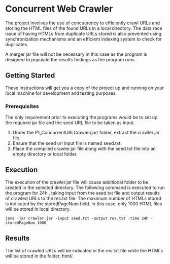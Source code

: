# Concurrent Web Crawler

The project involves the use of concuurency to efficiently crawl URLs and storing the HTML files of the found URLs in a local directory. The data race issue of having HTMLs from duplicate URLs stored is also prevented using synchronization mechanisms and an efficient indexing system to check for duplicates.

A merger jar file will not be necessary in this case as the program is designed to populate the results findings as the program runs.

## Getting Started

These instructions will get you a copy of the project up and running on your local machine for development and testing purposes.

### Prerequisites

The only requirement prior to executing the programs would be to set up the required jar file and the seed URL file to be taken as input.

1. Under the P1_ConcurrentURLCrawler/jar/ folder, extract the crawler.jar file.
2. Ensure that the seed url input file is named seed.txt.
3. Place the compiled crawler.jar file along with the seed.txt file into an empty directory or local folder.

## Execution
The execution of the crawler.jar file will cause additional folder to be created in the selected directory.
The following command is executed to run the program for 24h , taking input from the seed.txt file and output results of crawled URLs to the res.txt file. The maximum number of HTMLs stored is indicated by the storedPageNum field. In this case, only 1000 HTML files will be stored in local directory.

```
java -jar crawler.jar -input seed.txt -output res.txt -time 24h -storedPageNum 1000
```

## Results
The list of crawled URLs will be indicated in the res.txt file while the HTMLs will be stored in the folder, html/.